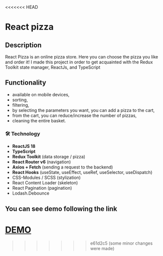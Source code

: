 <<<<<<< HEAD
# React pizza

## Description
React Pizza is an online pizza store. Here you can choose the pizza you like and order it! I made this project in order to get acquainted with the Redux Toolkit state manager, ReactJs, and TypeScript

## Functionality

- available on mobile devices,
- sorting,
- filtering,
- by selecting the parameters you want, you can add a pizza to the cart,
- from the cart, you can reduce/increase the number of pizzas,
- cleaning the entire basket.

### 🛠 Technology

- **ReactJS 18**
- **TypeScript**
- **Redux Toolkit** (data storage / pizza)
- **React Router v6** (navigation)
- **Axios + Fetch** (sending a request to the backend)
- **React Hooks** (useState, useEffect, useRef, useSelector, useDispatch)
- CSS-Modules / SCSS (stylization)
- React Content Loader (skeleton)
- React Pagination (pagination)
- Lodash.Debounce

## You can see demo following the link
[DEMO](https://tanya-grebenkina.github.io/react-pizza/)
=======
>>>>>>> e61d2c5 (some minor changes were made)
